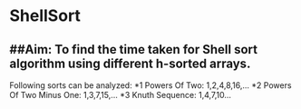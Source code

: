 # ShellSort
##Aim:
To find the time taken for Shell sort algorithm using different h-sorted arrays.
---------------------------------------
Following sorts can be analyzed:
*1 Powers Of Two:
1,2,4,8,16,...
*2 Powers Of Two Minus One:
1,3,7,15,...
*3 Knuth Sequence:
1,4,7,10...
